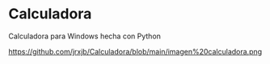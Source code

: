 # Calculadora
Calculadora para Windows hecha con Python 

https://github.com/jrxjb/Calculadora/blob/main/imagen%20calculadora.png
